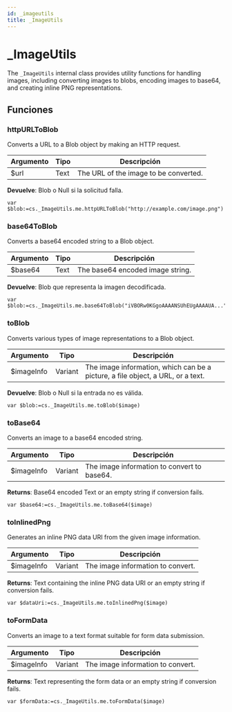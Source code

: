 ```yaml
---
id: _imageutils
title: _ImageUtils
---
```


# _ImageUtils

The `_ImageUtils` internal class provides utility functions for handling images, including converting images to blobs, encoding images to base64, and creating inline PNG representations.

## Funciones

### httpURLToBlob

Converts a URL to a Blob object by making an HTTP request.

| Argumento | Tipo | Descripción                                           |
| --------- | ---- | ----------------------------------------------------- |
| $url      | Text | The URL of the image to be converted. |

**Devuelve**: Blob o Null si la solicitud falla.

```4d
var $blob:=cs._ImageUtils.me.httpURLToBlob("http://example.com/image.png")
```

### base64ToBlob

Converts a base64 encoded string to a Blob object.

| Argumento | Tipo | Descripción                                      |
| --------- | ---- | ------------------------------------------------ |
| $base64   | Text | The base64 encoded image string. |

**Devuelve**: Blob que representa la imagen decodificada.

```4d
var $blob:=cs._ImageUtils.me.base64ToBlob("iVBORw0KGgoAAAANSUhEUgAAAAUA...")
```

### toBlob

Converts various types of image representations to a Blob object.

| Argumento  | Tipo    | Descripción                                                                                     |
| ---------- | ------- | ----------------------------------------------------------------------------------------------- |
| $imageInfo | Variant | The image information, which can be a picture, a file object, a URL, or a text. |

**Devuelve**: Blob o Null si la entrada no es válida.

```4d
var $blob:=cs._ImageUtils.me.toBlob($image)
```

### toBase64

Converts an image to a base64 encoded string.

| Argumento  | Tipo    | Descripción                                                 |
| ---------- | ------- | ----------------------------------------------------------- |
| $imageInfo | Variant | The image information to convert to base64. |

**Returns**: Base64 encoded Text or an empty string if conversion fails.

```4d
var $base64:=cs._ImageUtils.me.toBase64($image)
```

### toInlinedPng

Generates an inline PNG data URI from the given image information.

| Argumento  | Tipo    | Descripción                                       |
| ---------- | ------- | ------------------------------------------------- |
| $imageInfo | Variant | The image information to convert. |

**Returns**: Text containing the inline PNG data URI or an empty string if conversion fails.

```4d
var $dataUri:=cs._ImageUtils.me.toInlinedPng($image)
```

### toFormData

Converts an image to a text format suitable for form data submission.

| Argumento  | Tipo    | Descripción                                       |
| ---------- | ------- | ------------------------------------------------- |
| $imageInfo | Variant | The image information to convert. |

**Returns**: Text representing the form data or an empty string if conversion fails.

```4d
var $formData:=cs._ImageUtils.me.toFormData($image)
```